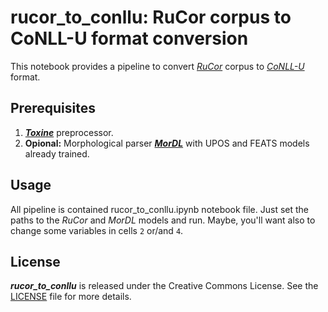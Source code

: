 # rucor_to_conllu: RuCor corpus to CoNLL-U format conversion

This notebook provides a pipeline to convert
[*RuCor*](http://rucoref.maimbava.net/) corpus to
[*CoNLL-U*](https://universaldependencies.org/format.html) format.

## Prerequisites

1. [***Toxine***](https://github.com/fostroll/toxine) preprocessor.
1. **Opional:** Morphological parser
[***MorDL***](https://github.com/fostroll/mordl) with UPOS and FEATS models
already trained.

## Usage

All pipeline is contained rucor_to_conllu.ipynb notebook file. Just set the
paths to the *RuCor* and *MorDL* models and run. Maybe, you'll want also to
change some variables in cells `2` or/and `4`.

## License

***rucor_to_conllu*** is released under the Creative Commons License. See the
[LICENSE](https://github.com/fostroll/srv_zero/blob/master/LICENSE) file for
more details.

